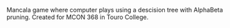 Mancala game where computer plays using a descision tree with AlphaBeta pruning. 
Created for MCON 368 in Touro College.